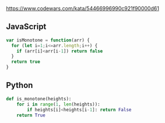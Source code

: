 https://www.codewars.com/kata/54466996990c921f90000d61

## JavaScript
```js
var isMonotone = function(arr) {
  for (let i=1;i<=arr.length;i++) {
    if (arr[i]<arr[i-1]) return false
  }
  return true
}
```

## Python
```python
def is_monotone(heights):
    for i in range(1, len(heights)):
        if heights[i]<heights[i-1]: return False
    return True
```